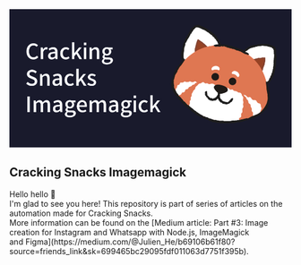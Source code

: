 <section>
    <img src="./assets/coverimage.jpg">
    <h1>Cracking Snacks Imagemagick</h1>
    <p>Hello hello 👋<br>
    I'm glad to see you here! This repository is part of series of articles on the automation made for Cracking Snacks.<br>
    More information can be found on the [Medium article: Part #3: Image creation for Instagram and Whatsapp with Node.js, ImageMagick and Figma](https://medium.com/@Julien_He/b69106b61f80?source=friends_link&sk=699465bc29095fdf011063d7751f395b).
    </p>
</section>